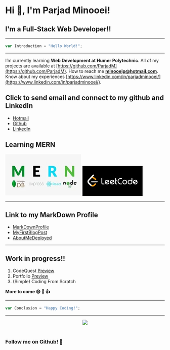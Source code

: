 # Hi 👋, I'm Parjad Minooei!
## I'm a Full-Stack Web Developer!!


---
```javascript
var Introduction = "Hello World!";
```
---

I’m currently learning **Web Development at Humer Polytechnic**.
All of my projects are available at [https://github.com/ParjadM](https://github.com/ParjadM).
How to reach me **minooeip@hotmail.com**.
Know about my experiences [https://www.linkedin.com/in/parjadminooei/](https://www.linkedin.com/in/parjadminooei/).


## Click to send email and connect to my github and LinkedIn
- [Hotmail](minooeip@Hotmail.com)
- [Github](https://github.com/ParjadM)
- [LinkedIn](www.linkedin.com/in/parjadminooei)

## Learning MERN
![MERN FULL-STACK](./MERN.jpg)
![Leetcode](./leetcode.jpg)


---
## Link to my MarkDown Profile
- [MarkDownProfile](https://parjadm.github.io/markdown-portfolio/)
- [MyFirstBlogPost](https://parjadm.github.io/blog-post/)
- [AboutMeDeployed](https://parjadm.github.io/aboutme/)

---

## Work in progress!!
1. CodeQuest [Preview](https://www.figma.com/proto/7mKyCOSjw2Tw6mK5HOOvhk/Code_Quest?node-id=0-1&t=bJVmKDXqkSevKebl-1)
2. Portfolio [Preview](https://www.figma.com/proto/mkytdh3rYm8jHjjTSx35xc/Portfolio-website?node-id=0-1&t=pEST0auRjROKlQWi-1)
3. (Simple) Coding From Scratch

**More to come 😄 🚀 👍**

---
```javascript
var Conclusion = "Happy Coding!";
```
---
<div id="header" align="center">
  <img src="https://media.giphy.com/media/M9gbBd9nbDrOTu1Mqx/giphy.gif" width="100"/>
</div>
<img src="https://komarev.com/ghpvc/?username=ParjadM&style=flat-square&color=blue" alt=""/>

### Follow me on Github! 👋


